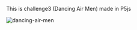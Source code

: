 This is challenge3 (Dancing Air Men) made in P5js

![dancing-air-men](https://user-images.githubusercontent.com/11010268/27513302-ce21dc48-5926-11e7-99d5-29abade167e2.JPG)
